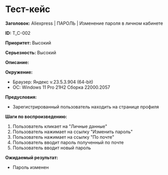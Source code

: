 # Тест-кейс

**Заголовок:**  Aliexpress | ПАРОЛЬ | Изменение пароля в личном кабинете

**ID:** T_C-002

 **Приоритет:** Высокий

 **Серьезность:** Высокий

**Описание:**

**Окружение:**  

* Браузер: Яндекс v.23.5.3.904 (64-bit)
* OC: Windows 11 Pro 21H2 Сборка 22000.2057

**Предусловия:**

* Зарегистрированный пользователь находить на странице профиля

**Шаги по воспроизведению:**

1. Пользователь кликает на "Личные данные"
2. Пользователь нажимает на ссылку "Изменить пароль"
3. Пользователь нажимает на ссылку "По почте"
4. Пользователь вводит пароль полученный по почте
5. Пользователь вводит новый пароль

**Ожидаемый результат:**

* Пароль изменен
